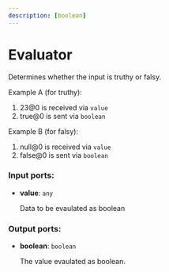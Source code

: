 ```yaml
---
description: [boolean]
---
```


# Evaluator

Determines whether the input is truthy or falsy.

Example A (for truthy):

1. 23@0 is received via `value`
2. true@0 is sent via `boolean`

Example B (for falsy):
1. null@0 is received via `value`
2. false@0 is sent via `boolean`

### Input ports:

* __value__: ` any `

    Data to be evaulated as boolean

### Output ports:

* __boolean__: ` boolean `

    The value evaulated as boolean.

